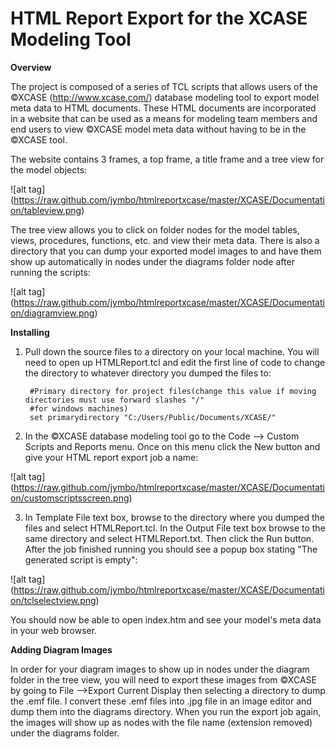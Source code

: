 HTML Report Export for the XCASE Modeling Tool
===============
**Overview**
  
  The project is composed of a series of TCL scripts that allows users of the ©XCASE (http://www.xcase.com/) database modeling tool to export model meta data to HTML documents. These HTML documents are incorporated in a website that can be used as a means for modeling team members and end users to view ©XCASE model meta data without having to be in the ©XCASE tool.
  
  The website contains 3 frames, a top frame, a title frame and a tree view for the model objects:
  
  ![alt tag] (https://raw.github.com/jymbo/htmlreportxcase/master/XCASE/Documentation/tableview.png)
  
  The tree view allows you to click on folder nodes for the model tables, views, procedures, functions, etc. and view their meta data. There is also a directory that you can dump your exported model images to and have them show up automatically in nodes under the diagrams folder node after running the scripts:
  
  ![alt tag] (https://raw.github.com/jymbo/htmlreportxcase/master/XCASE/Documentation/diagramview.png)
  
**Installing**

1. Pull down the source files to a directory on your local machine. You will need to open up HTMLReport.tcl and edit the first line of code to change the directory to whatever directory you dumped the files to: 

        #Primary directory for project files(change this value if moving directories must use forward slashes "/" 
        #for windows machines)
        set primarydirectory "C:/Users/Public/Documents/XCASE/"

2. In the ©XCASE database modeling tool go to the Code --> Custom Scripts and Reports menu. Once on this menu click the New button and give your HTML report export job a name:

  ![alt tag] (https://raw.github.com/jymbo/htmlreportxcase/master/XCASE/Documentation/customscriptsscreen.png)
  

3. In Template File text box, browse to the directory where you dumped the files and select HTMLReport.tcl. In the Output File text box browse to the same directory and select HTMLReport.txt. Then click the Run button. After the job finished running you should see a popup box stating "The generated script is empty":

  ![alt tag] (https://raw.github.com/jymbo/htmlreportxcase/master/XCASE/Documentation/tclselectview.png)
  
You should now be able to open index.htm and see your model's meta data in your web browser.

**Adding Diagram Images**

In order for your diagram images to show up in nodes under the diagram folder in the tree view, you will need to export these images from ©XCASE by going to File -->Export Current Display then selecting a directory to dump the .emf file. I convert these .emf files into .jpg file in an image editor and dump them into the diagrams directory. When you run the export job again, the images will show up as nodes with the file name (extension removed) under the diagrams folder.
